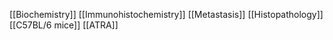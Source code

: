[[Biochemistry]]
[[Immunohistochemistry]]
[[Metastasis]]
[[Histopathology]]
[[C57BL/6 mice]]
[[ATRA]]
